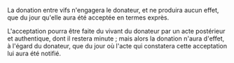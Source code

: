   
 La donation entre vifs n'engagera le donateur, et ne produira aucun effet, que du jour qu'elle aura été acceptée en termes exprès.  

  
 L'acceptation pourra être faite du vivant du donateur par un acte postérieur et authentique, dont il restera minute ; mais alors la donation n'aura d'effet, à l'égard du donateur, que du jour où l'acte qui constatera cette acceptation lui aura été notifié.  
